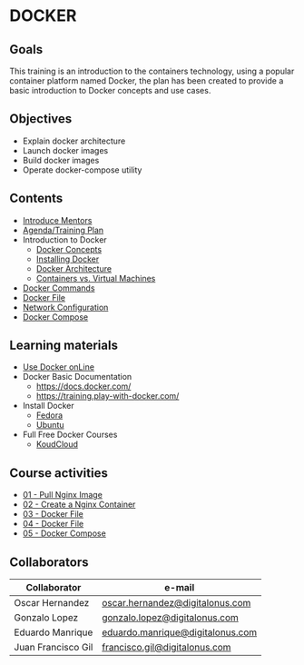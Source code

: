# DOCKER

## Goals
This training is an introduction to the containers technology, using a popular
container platform named Docker, the plan has been created to provide a
basic introduction to Docker concepts and use cases.

## Objectives
- Explain docker architecture
- Launch docker images
- Build docker images
- Operate docker-compose utility

## Contents

- [Introduce Mentors](Content/01-introduceMentors.md)
- [Agenda/Training Plan](Content/02-agenda.md)
- Introduction to Docker
    - [Docker Concepts](Content/03-dockerConcepts.md)
    - [Installing Docker](Content/04-InstallDocker.md)
    - [Docker Architecture](Content/05-DockerArchitecture.md)
    - [Containers vs. Virtual Machines](Content/06-ContainerVSvirtualMachine.md)
- [Docker Commands](Content/07-dockerCommands.md)
- [Docker File](Content/08-dockerFile.md)
- [Network Configuration](Content/09-NetworkConfiguration.md)
- [Docker Compose](Content/10-DockerCompose.md)


## Learning materials
-   [Use Docker onLine](https://labs.play-with-docker.com)
-   Docker Basic Documentation
    -   https://docs.docker.com/
    -	https://training.play-with-docker.com/
-   Install Docker
    -   [Fedora](.https://docs.docker.com/install/linux/docker-ce/fedora/)
    -   [Ubuntu](.https://docs.docker.com/install/linux/docker-ce/ubuntu/)
-   Full Free Docker Courses
    -   [KoudCloud](https://www.youtube.com/watch?v=zJ6WbK9zFpI)
## Course activities

- [01 - Pull Nginx Image](./Activities/01-Pull-Image.md)
- [02 - Create a Nginx Container](./Activities/02-Nginx-Container.md)
- [03 - Docker File](./Activities/03-DockerFile.md)
- [04 - Docker File](./Activities/04-DockerFile2.md)
- [05 - Docker Compose](./Activities/05-DockerCompose.md)

## Collaborators
| Collaborator       | e-mail                           |
| ------------------ | -------------------------------- |
| Oscar Hernandez    |oscar.hernandez@digitalonus.com   |
| Gonzalo Lopez      |gonzalo.lopez@digitalonus.com     |
| Eduardo Manrique   |eduardo.manrique@digitalonus.com  |
| Juan Francisco Gil |francisco.gil@digitalonus.com     |
